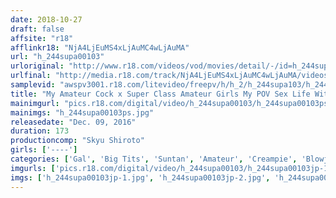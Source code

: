 ```yaml
---
date: 2018-10-27
draft: false
affsite: "r18"
afflinkr18: "NjA4LjEuMS4xLjAuMC4wLjAuMA"
url: "h_244supa00103"
urloriginal: "http://www.r18.com/videos/vod/movies/detail/-/id=h_244supa00103"
urlfinal: "http://media.r18.com/track/NjA4LjEuMS4xLjAuMC4wLjAuMA/videos/vod/movies/detail/-/id=h_244supa00103"
samplevid: "awspv3001.r18.com/litevideo/freepv/h/h_2/h_244supa103/h_244supa103_dmb_w.mp4"
title: "My Amateur Cock x Super Class Amateur Girls My POV Sex Life With Amateur Gal Babes"
mainimgurl: "pics.r18.com/digital/video/h_244supa00103/h_244supa00103ps.jpg"
mainimgs: "h_244supa00103ps.jpg"
releasedate: "Dec. 09, 2016"
duration: 173
productioncomp: "Skyu Shiroto"
girls: ['----']
categories: ['Gal', 'Big Tits', 'Suntan', 'Amateur', 'Creampie', 'Blowjob', 'BUKKAKE', 'Gonzo', 'Hi-Def']
imgurls: ['pics.r18.com/digital/video/h_244supa00103/h_244supa00103jp-1.jpg', 'pics.r18.com/digital/video/h_244supa00103/h_244supa00103jp-2.jpg', 'pics.r18.com/digital/video/h_244supa00103/h_244supa00103jp-3.jpg', 'pics.r18.com/digital/video/h_244supa00103/h_244supa00103jp-4.jpg', 'pics.r18.com/digital/video/h_244supa00103/h_244supa00103jp-5.jpg', 'pics.r18.com/digital/video/h_244supa00103/h_244supa00103jp-6.jpg', 'pics.r18.com/digital/video/h_244supa00103/h_244supa00103jp-7.jpg', 'pics.r18.com/digital/video/h_244supa00103/h_244supa00103jp-8.jpg', 'pics.r18.com/digital/video/h_244supa00103/h_244supa00103jp-9.jpg', 'pics.r18.com/digital/video/h_244supa00103/h_244supa00103jp-10.jpg', 'pics.r18.com/digital/video/h_244supa00103/h_244supa00103jp-11.jpg', 'pics.r18.com/digital/video/h_244supa00103/h_244supa00103jp-12.jpg', 'pics.r18.com/digital/video/h_244supa00103/h_244supa00103jp-13.jpg', 'pics.r18.com/digital/video/h_244supa00103/h_244supa00103jp-14.jpg', 'pics.r18.com/digital/video/h_244supa00103/h_244supa00103jp-15.jpg', 'pics.r18.com/digital/video/h_244supa00103/h_244supa00103jp-16.jpg', 'pics.r18.com/digital/video/h_244supa00103/h_244supa00103jp-17.jpg', 'pics.r18.com/digital/video/h_244supa00103/h_244supa00103jp-18.jpg', 'pics.r18.com/digital/video/h_244supa00103/h_244supa00103jp-19.jpg', 'pics.r18.com/digital/video/h_244supa00103/h_244supa00103jp-20.jpg']
imgs: ['h_244supa00103jp-1.jpg', 'h_244supa00103jp-2.jpg', 'h_244supa00103jp-3.jpg', 'h_244supa00103jp-4.jpg', 'h_244supa00103jp-5.jpg', 'h_244supa00103jp-6.jpg', 'h_244supa00103jp-7.jpg', 'h_244supa00103jp-8.jpg', 'h_244supa00103jp-9.jpg', 'h_244supa00103jp-10.jpg', 'h_244supa00103jp-11.jpg', 'h_244supa00103jp-12.jpg', 'h_244supa00103jp-13.jpg', 'h_244supa00103jp-14.jpg', 'h_244supa00103jp-15.jpg', 'h_244supa00103jp-16.jpg', 'h_244supa00103jp-17.jpg', 'h_244supa00103jp-18.jpg', 'h_244supa00103jp-19.jpg', 'h_244supa00103jp-20.jpg']
---
```

